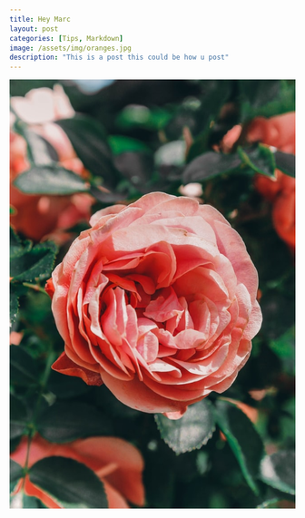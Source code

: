 ```yaml
---
title: Hey Marc
layout: post
categories: [Tips, Markdown]
image: /assets/img/oranges.jpg
description: "This is a post this could be how u post"
---
```


![rose](./assets/img/rose.jpg?raw=true)
